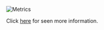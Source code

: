![Metrics](https://metrics.lecoq.io/LWJerri?template=classic&repositories=100&repositories.batch=100&introduction=1&lines=1&achievements=1&languages=1&languages.limit=8&languages.threshold=0%25&languages.colors=github&languages.sections=most-used&languages.indepth=false&languages.analysis.timeout=15&languages.categories=markup%2C%20programming&languages.recent.categories=markup%2C%20programming&languages.recent.load=300&languages.recent.days=14&achievements.threshold=B&achievements.secrets=true&achievements.display=detailed&achievements.limit=0&introduction.title=true&config.timezone=Europe%2FKiev&config.twemoji=true)


Click [here](https://metrics.lecoq.io/about/LWJerri) for seen more information.
